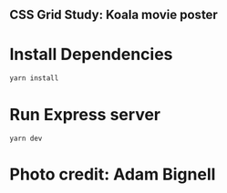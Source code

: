 ## CSS Grid Study: Koala movie poster

# Install Dependencies
```
yarn install
```

# Run Express server
```
yarn dev
```

# Photo credit: Adam Bignell